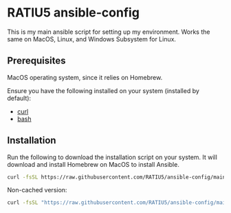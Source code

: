 # RATIU5 ansible-config

This is my main ansible script for setting up my environment. Works the same on MacOS, Linux, and Windows Subsystem for Linux.

## Prerequisites

MacOS operating system, since it relies on Homebrew.

Ensure you have the following installed on your system (installed by default):

- [curl](https://curl.se/)
- [bash](https://www.gnu.org/software/bash/)

## Installation

Run the following to download the installation script on your system. It will download and install Homebrew on MacOS to install Ansible.

```bash
curl -fsSL https://raw.githubusercontent.com/RATIU5/ansible-config/main/install.sh | bash
```

Non-cached version:

```bash
curl -fsSL "https://raw.githubusercontent.com/RATIU5/ansible-config/main/install.sh?$(date +%s)" | bash
```
